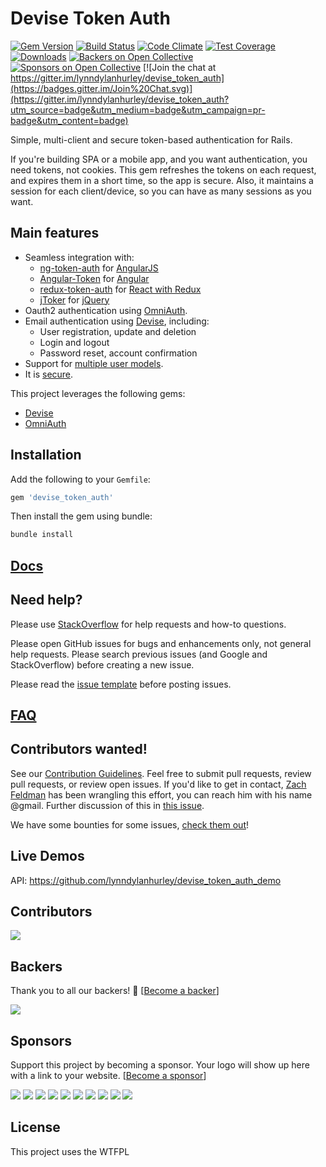 # Devise Token Auth

[![Gem Version](https://badge.fury.io/rb/devise_token_auth.svg)](http://badge.fury.io/rb/devise_token_auth)
[![Build Status](https://travis-ci.org/lynndylanhurley/devise_token_auth.svg?branch=master)](https://travis-ci.org/lynndylanhurley/devise_token_auth)
[![Code Climate](https://codeclimate.com/github/lynndylanhurley/devise_token_auth/badges/gpa.svg)](https://codeclimate.com/github/lynndylanhurley/devise_token_auth)
[![Test Coverage](https://codeclimate.com/github/lynndylanhurley/devise_token_auth/badges/coverage.svg)](https://codeclimate.com/github/lynndylanhurley/devise_token_auth/coverage)
[![Downloads](https://img.shields.io/gem/dt/devise_token_auth.svg)](https://rubygems.org/gems/devise_token_auth)
[![Backers on Open Collective](https://opencollective.com/devise_token_auth/backers/badge.svg)](#backers)
[![Sponsors on Open Collective](https://opencollective.com/devise_token_auth/sponsors/badge.svg)](#sponsors)
[![Join the chat at https://gitter.im/lynndylanhurley/devise_token_auth](https://badges.gitter.im/Join%20Chat.svg)](https://gitter.im/lynndylanhurley/devise_token_auth?utm_source=badge&utm_medium=badge&utm_campaign=pr-badge&utm_content=badge)

Simple, multi-client and secure token-based authentication for Rails.

If you're building SPA or a mobile app, and you want authentication, you need tokens, not cookies.
This gem refreshes the tokens on each request, and expires them in a short time, so the app is secure.
Also, it maintains a session for each client/device, so you can have as many sessions as you want.

## Main features

* Seamless integration with:
  * [ng-token-auth](https://github.com/lynndylanhurley/ng-token-auth) for [AngularJS](https://github.com/angular/angular.js)
  * [Angular-Token](https://github.com/neroniaky/angular-token) for [Angular](https://github.com/angular/angular)
  * [redux-token-auth](https://github.com/kylecorbelli/redux-token-auth) for [React with Redux](https://github.com/reactjs/react-redux)
  * [jToker](https://github.com/lynndylanhurley/j-toker) for [jQuery](https://jquery.com/)
* Oauth2 authentication using [OmniAuth](https://github.com/intridea/omniauth).
* Email authentication using [Devise](https://github.com/plataformatec/devise), including:
  * User registration, update and deletion
  * Login and logout
  * Password reset, account confirmation
* Support for [multiple user models](./docs/usage/multiple_models.md).
* It is [secure](docs/security.md).

This project leverages the following gems:

* [Devise](https://github.com/plataformatec/devise)
* [OmniAuth](https://github.com/intridea/omniauth)

## Installation

Add the following to your `Gemfile`:

~~~ruby
gem 'devise_token_auth'
~~~

Then install the gem using bundle:

~~~bash
bundle install
~~~

## [Docs](https://devise-token-auth.gitbook.io/devise-token-auth)

## Need help?

Please use [StackOverflow](https://stackoverflow.com/questions/tagged/devise-token-auth) for help requests and how-to questions.

Please open GitHub issues for bugs and enhancements only, not general help requests. Please search previous issues (and Google and StackOverflow) before creating a new issue.

Please read the [issue template](https://github.com/lynndylanhurley/devise_token_auth/blob/master/.github/ISSUE_TEMPLATE.md) before posting issues.

## [FAQ](docs/faq.md)

## Contributors wanted!

See our [Contribution Guidelines](https://github.com/lynndylanhurley/devise_token_auth/blob/master/.github/CONTRIBUTING.md). Feel free to submit pull requests, review pull requests, or review open issues. If you'd like to get in contact, [Zach Feldman](https://github.com/zachfeldman) has been wrangling this effort, you can reach him with his name @gmail. Further discussion of this in [this issue](https://github.com/lynndylanhurley/devise_token_auth/issues/969).

We have some bounties for some issues, [check them out](https://github.com/lynndylanhurley/devise_token_auth/issues?q=is%3Aopen+is%3Aissue+label%3Abounty)!

## Live Demos

API: https://github.com/lynndylanhurley/devise_token_auth_demo


## Contributors

<a href="graphs/contributors"><img src="https://opencollective.com/devise_token_auth/contributors.svg?width=890&button=false" /></a>

## Backers

Thank you to all our backers! 🙏 [[Become a backer](https://opencollective.com/devise_token_auth#backer)]

[![](https://opencollective.com/devise_token_auth/backers.svg?width=890)](https://opencollective.com/devise_token_auth#backers)


## Sponsors

Support this project by becoming a sponsor. Your logo will show up here with a link to your website. [[Become a sponsor](https://opencollective.com/devise_token_auth#sponsor)]

[![](https://opencollective.com/devise_token_auth/sponsor/0/avatar.svg)](https://opencollective.com/devise_token_auth/sponsor/0/website) [![](https://opencollective.com/devise_token_auth/sponsor/1/avatar.svg)](https://opencollective.com/devise_token_auth/sponsor/1/website) [![](https://opencollective.com/devise_token_auth/sponsor/2/avatar.svg)](https://opencollective.com/devise_token_auth/sponsor/2/website) [![](https://opencollective.com/devise_token_auth/sponsor/3/avatar.svg)](https://opencollective.com/devise_token_auth/sponsor/3/website) [![](https://opencollective.com/devise_token_auth/sponsor/4/avatar.svg)](https://opencollective.com/devise_token_auth/sponsor/4/website) [![](https://opencollective.com/devise_token_auth/sponsor/5/avatar.svg)](https://opencollective.com/devise_token_auth/sponsor/5/website) [![](https://opencollective.com/devise_token_auth/sponsor/6/avatar.svg)](https://opencollective.com/devise_token_auth/sponsor/6/website) [![](https://opencollective.com/devise_token_auth/sponsor/7/avatar.svg)](https://opencollective.com/devise_token_auth/sponsor/7/website) [![](https://opencollective.com/devise_token_auth/sponsor/8/avatar.svg)](https://opencollective.com/devise_token_auth/sponsor/8/website) [![](https://opencollective.com/devise_token_auth/sponsor/9/avatar.svg)](https://opencollective.com/devise_token_auth/sponsor/9/website)

## License
This project uses the WTFPL

